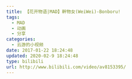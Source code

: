 ```yaml
---
title: 【花开物语|MAD】幹物女(WeiWei)-Bonboru!
tags:
  - MAD
  - 动画
  - 分享
categories:
  - 云游的小视频
date: 2017-01-22 18:24:48
updated: 2020-02-9 18:24:48
type: bilibili
url: http://www.bilibili.com/video/av8153395/
---
```

